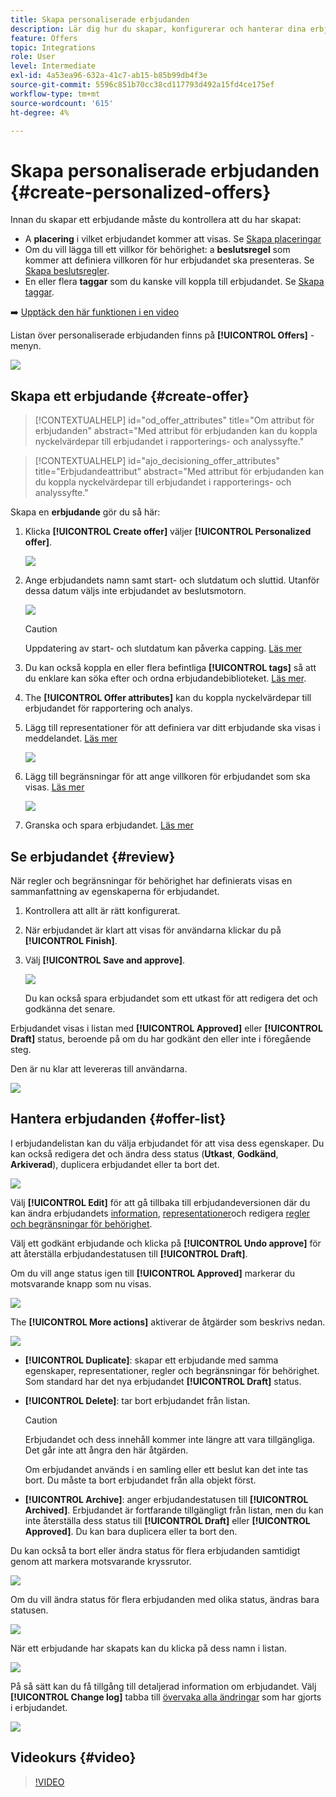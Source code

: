 ```yaml
---
title: Skapa personaliserade erbjudanden
description: Lär dig hur du skapar, konfigurerar och hanterar dina erbjudanden
feature: Offers
topic: Integrations
role: User
level: Intermediate
exl-id: 4a53ea96-632a-41c7-ab15-b85b99db4f3e
source-git-commit: 5596c851b70cc38cd117793d492a15fd4ce175ef
workflow-type: tm+mt
source-wordcount: '615'
ht-degree: 4%

---
```


# Skapa personaliserade erbjudanden {#create-personalized-offers}

Innan du skapar ett erbjudande måste du kontrollera att du har skapat:

* A **placering** i vilket erbjudandet kommer att visas. Se [Skapa placeringar](../offer-library/creating-placements.md)
* Om du vill lägga till ett villkor för behörighet: a **beslutsregel** som kommer att definiera villkoren för hur erbjudandet ska presenteras. Se [Skapa beslutsregler](../offer-library/creating-decision-rules.md).
* En eller flera **taggar** som du kanske vill koppla till erbjudandet. Se [Skapa taggar](../offer-library/creating-tags.md).

➡️ [Upptäck den här funktionen i en video](#video)

Listan över personaliserade erbjudanden finns på **[!UICONTROL Offers]** -menyn.

![](../assets/offers_list.png)

## Skapa ett erbjudande {#create-offer}

>[!CONTEXTUALHELP]
>id="od_offer_attributes"
>title="Om attribut för erbjudanden"
>abstract="Med attribut för erbjudanden kan du koppla nyckelvärdepar till erbjudandet i rapporterings- och analyssyfte."

>[!CONTEXTUALHELP]
>id="ajo_decisioning_offer_attributes"
>title="Erbjudandeattribut"
>abstract="Med attribut för erbjudanden kan du koppla nyckelvärdepar till erbjudandet i rapporterings- och analyssyfte."

Skapa en **erbjudande** gör du så här:

1. Klicka **[!UICONTROL Create offer]** väljer **[!UICONTROL Personalized offer]**.

   ![](../assets/create_offer.png)

1. Ange erbjudandets namn samt start- och slutdatum och sluttid. Utanför dessa datum väljs inte erbjudandet av beslutsmotorn.

   ![](../assets/offer_details.png)

   >[!CAUTION]
   >
   >Uppdatering av start- och slutdatum kan påverka capping. [Läs mer](add-constraints.md#capping-change-date)

1. Du kan också koppla en eller flera befintliga **[!UICONTROL tags]** så att du enklare kan söka efter och ordna erbjudandebiblioteket. [Läs mer](creating-tags.md).

1. The **[!UICONTROL Offer attributes]** kan du koppla nyckelvärdepar till erbjudandet för rapportering och analys.

1. Lägg till representationer för att definiera var ditt erbjudande ska visas i meddelandet. [Läs mer](add-representations.md)

   ![](../assets/channel-placement.png)

1. Lägg till begränsningar för att ange villkoren för erbjudandet som ska visas. [Läs mer](add-constraints.md)

   ![](../assets/offer-constraints-example.png)

1. Granska och spara erbjudandet. [Läs mer](#review)

## Se erbjudandet {#review}

När regler och begränsningar för behörighet har definierats visas en sammanfattning av egenskaperna för erbjudandet.

1. Kontrollera att allt är rätt konfigurerat.

1. När erbjudandet är klart att visas för användarna klickar du på **[!UICONTROL Finish]**.

1. Välj **[!UICONTROL Save and approve]**.

   ![](../assets/offer_review.png)

   Du kan också spara erbjudandet som ett utkast för att redigera det och godkänna det senare.

Erbjudandet visas i listan med **[!UICONTROL Approved]** eller **[!UICONTROL Draft]** status, beroende på om du har godkänt den eller inte i föregående steg.

Den är nu klar att levereras till användarna.

![](../assets/offer_created.png)

## Hantera erbjudanden {#offer-list}

I erbjudandelistan kan du välja erbjudandet för att visa dess egenskaper. Du kan också redigera det och ändra dess status (**Utkast**, **Godkänd**, **Arkiverad**), duplicera erbjudandet eller ta bort det.

![](../assets/offer_created.png)

Välj **[!UICONTROL Edit]** för att gå tillbaka till erbjudandeversionen där du kan ändra erbjudandets [information](#create-offer), [representationer](#representations)och redigera [regler och begränsningar för behörighet](#eligibility).

Välj ett godkänt erbjudande och klicka på **[!UICONTROL Undo approve]** för att återställa erbjudandestatusen till **[!UICONTROL Draft]**.

Om du vill ange status igen till **[!UICONTROL Approved]** markerar du motsvarande knapp som nu visas.

![](../assets/offer_approve.png)

The **[!UICONTROL More actions]** aktiverar de åtgärder som beskrivs nedan.

![](../assets/offer_more-actions.png)

* **[!UICONTROL Duplicate]**: skapar ett erbjudande med samma egenskaper, representationer, regler och begränsningar för behörighet. Som standard har det nya erbjudandet **[!UICONTROL Draft]** status.
* **[!UICONTROL Delete]**: tar bort erbjudandet från listan.

   >[!CAUTION]
   >
   >Erbjudandet och dess innehåll kommer inte längre att vara tillgängliga. Det går inte att ångra den här åtgärden.
   >
   >Om erbjudandet används i en samling eller ett beslut kan det inte tas bort. Du måste ta bort erbjudandet från alla objekt först.

* **[!UICONTROL Archive]**: anger erbjudandestatusen till **[!UICONTROL Archived]**. Erbjudandet är fortfarande tillgängligt från listan, men du kan inte återställa dess status till **[!UICONTROL Draft]** eller **[!UICONTROL Approved]**. Du kan bara duplicera eller ta bort den.

Du kan också ta bort eller ändra status för flera erbjudanden samtidigt genom att markera motsvarande kryssrutor.

![](../assets/offer_multiple-selection.png)

Om du vill ändra status för flera erbjudanden med olika status, ändras bara statusen.

![](../assets/offer_change-status.png)

När ett erbjudande har skapats kan du klicka på dess namn i listan.

![](../assets/offer_click-name.png)

På så sätt kan du få tillgång till detaljerad information om erbjudandet. Välj **[!UICONTROL Change log]** tabba till [övervaka alla ändringar](../get-started/user-interface.md#monitoring-changes) som har gjorts i erbjudandet.

![](../assets/offer_information.png)

## Videokurs {#video}

>[!VIDEO](https://video.tv.adobe.com/v/329375?quality=12)
